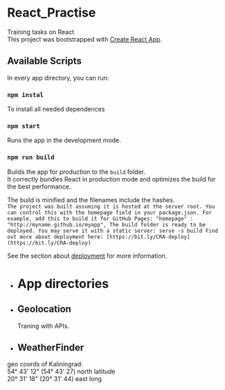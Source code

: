 # React_Practise
Training tasks on React</br>
This project was bootstrapped with [Create React App](https://github.com/facebook/create-react-app).

## Available Scripts
In every app directory, you can run:

### `npm instal`

To install all needed dependences

### `npm start`

Runs the app in the development mode.<br>

### `npm run build`

Builds the app for production to the `build` folder.<br>
It correctly bundles React in production mode and optimizes the build for the best performance.

The build is minified and the filenames include the hashes.<br>
`The project was built assuming it is hosted at the server root.
You can control this with the homepage field in your package.json.
For example, add this to build it for GitHub Pages:
  "homepage" : "http://myname.github.io/myapp",
The build folder is ready to be deployed.
You may serve it with a static server:
  serve -s build
Find out more about deployment here:
  [https://bit.ly/CRA-deploy](https://bit.ly/CRA-deploy) `


See the section about [deployment](https://facebook.github.io/create-react-app/docs/deployment) for more information.
* # App directories
 *  ## Geolocation
    Traning with APIs.

 * ## WeatherFinder
  geo coords of Kaliningrad:<br>
  54° 43' 12" (54° 43' 27) north latitude<br>
  20° 31' 18" (20° 31' 44) east long<br>

